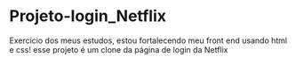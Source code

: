 # Projeto-login_Netflix
Exercício dos meus estudos, estou fortalecendo meu front end usando  html e css! esse projeto é um clone da página de login da Netflix
